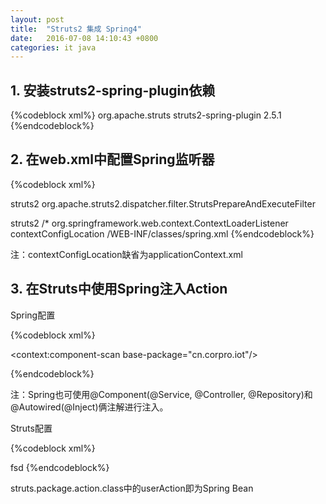 ```yaml
---
layout: post
title:  "Struts2 集成 Spring4"
date:   2016-07-08 14:10:43 +0800
categories: it java
---
```


## 1. 安装struts2-spring-plugin依赖

{%codeblock xml%}
<dependency>
<groupId>org.apache.struts</groupId>
<artifactId>struts2-spring-plugin</artifactId>
<version>2.5.1</version>
</dependency>
{%endcodeblock%}

## 2. 在web.xml中配置Spring监听器

{%codeblock xml%}
<?xml version="1.0" encoding="UTF-8"?>
<web-app xmlns="http://xmlns.jcp.org/xml/ns/javaee"
xmlns:xsi="http://www.w3.org/2001/XMLSchema-instance"
xsi:schemaLocation="http://xmlns.jcp.org/xml/ns/javaee
http://xmlns.jcp.org/xml/ns/javaee/web-app_3_1.xsd"
version="3.1">
<filter>
<filter-name>struts2</filter-name>
<filter-class>org.apache.struts2.dispatcher.filter.StrutsPrepareAndExecuteFilter</filter-class>
</filter>

<filter-mapping>
<filter-name>struts2</filter-name>
<url-pattern>/*</url-pattern>
</filter-mapping>

<listener>
<listener-class>org.springframework.web.context.ContextLoaderListener</listener-class>
</listener>

<context-param>
<param-name>contextConfigLocation</param-name>
<param-value>/WEB-INF/classes/spring.xml</param-value>
</context-param>
</web-app>
{%endcodeblock%}

注：contextConfigLocation缺省为applicationContext.xml

## 3. 在Struts中使用Spring注入Action

Spring配置

{%codeblock xml%}
<?xml version="1.0" encoding="UTF-8"?>
<beans xmlns="http://www.springframework.org/schema/beans"
xmlns:xsi="http://www.w3.org/2001/XMLSchema-instance"
xmlns:context="http://www.springframework.org/schema/context"
xsi:schemaLocation="http://www.springframework.org/schema/beans
http://www.springframework.org/schema/beans/spring-beans.xsd
http://www.springframework.org/schema/context
http://www.springframework.org/schema/context/spring-context.xsd">

<context:component-scan base-package="cn.corpro.iot"/>

<bean class="cn.corpro.iot.service.UserService" id="userService"/>

<bean class="cn.corpro.iot.action.UserAction" id="userAction">
<property name="userService" ref="userService"/>
</bean>
</beans>
{%endcodeblock%}

注：Spring也可使用@Component(@Service, @Controller, @Repository)和@Autowired(@Inject)俩注解进行注入。

Struts配置

{%codeblock xml%}
<?xml version="1.0" encoding="UTF-8" ?>
<!DOCTYPE struts PUBLIC
"-//Apache Software Foundation//DTD Struts Configuration 2.0//EN"
"http://struts.apache.org/dtds/struts-2.0.dtd">
<struts>
<constant name="struts.convention.result.path" value="/"/>
<constant name="struts.custom.i18n.resources" value="i18n"/>

<package name="users" namespace="/users" extends="struts-default">
<action name="login" class="userAction" method="signIn">
<result>fsd</result>
</action>
</package>
</struts>
{%endcodeblock%}

struts.package.action.class中的userAction即为Spring Bean
